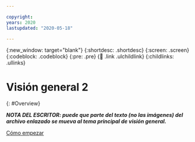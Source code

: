 ```yaml
---

copyright:
years: 2020
lastupdated: "2020-05-18"

---
```


{:new_window: target="blank"}
{:shortdesc: .shortdesc}
{:screen: .screen}
{:codeblock: .codeblock}
{:pre: .pre}
{:child: .link .ulchildlink}
{:childlinks: .ullinks}

# Visión general 2
{: #Overview}

***NOTA DEL ESCRITOR: puede que parte del texto (no las imágenes) del archivo enlazado
se mueva al tema principal de visión general.***

[Cómo empezar](../devices/getting_started/getting_started.md) 
